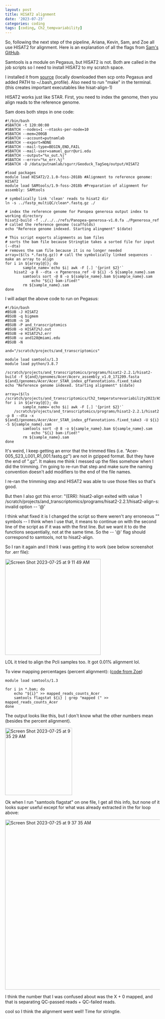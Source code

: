 ```yaml
---
layout: post
title: HISAT2 alignment
date: '2023-07-23'
categories: coding
tags: [coding, Ch2_tempvariability]
---
```


So, following the next step of the pipeline, Ariana, Kevin, Sam, and Zoe all use HISAT2 for alignment. Here is an explanation of all the flags from [Sam's GitHub](https://github.com/SamGurr/SamGurr.github.io/blob/master/_posts/2021-01-07-Geoduck-TagSeq-Pipeline.md#hisat2-alignment). 

Samtools is a module on Pegasus, but HISAT2 is not. Both are called in the job scripts so I need to install HISAT2 to my scratch space.

I installed it from [source](http://daehwankimlab.github.io/hisat2/download/#version-hisat2-221) (locally downloaded then scp onto Pegasus and added PATH to ~/.bash_profile). Also need to run "make" in the terminal. (this creates important executables like hisat-align-1)

HISAT2 works just like STAR. First, you need to index the genome, then you align reads to the reference genome.

Sam does both steps in one code:
```{bash}
#!/bin/bash
#SBATCH -t 120:00:00
#SBATCH --nodes=1 --ntasks-per-node=10
#SBATCH --mem=200GB
#SBATCH --account=putnamlab
#SBATCH --export=NONE
#SBATCH --mail-type=BEGIN,END,FAIL
#SBATCH --mail-user=samuel_gurr@uri.edu
#SBATCH --output="%x_out.%j"
#SBATCH --error="%x_err.%j"
#SBATCH -D /data/putnamlab/sgurr/Geoduck_TagSeq/output/HISAT2

#load packages
module load HISAT2/2.1.0-foss-2018b #Alignment to reference genome: HISAT2
module load SAMtools/1.9-foss-2018b #Preparation of alignment for assembly: SAMtools

# symbolically link 'clean' reads to hisat2 dir
ln -s ../fastp_multiQC/clean*.fastq.gz ./ 

# index the reference genome for Panopea generosa output index to working directory
hisat2-build -f ../../../refs/Panopea-generosa-v1.0.fa ./Pgenerosa_ref # called the reference genome (scaffolds)
echo "Referece genome indexed. Starting alingment" $(date)

# This script exports alignments as bam files
# sorts the bam file because Stringtie takes a sorted file for input (--dta)
# removes the sam file because it is no longer needed
array=($(ls *.fastq.gz)) # call the symbolically linked sequences - make an array to align
for i in ${array[@]}; do
        sample_name=`echo $i| awk -F [.] '{print $2}'`
	hisat2 -p 8 --dta -x Pgenerosa_ref -U ${i} -S ${sample_name}.sam
        samtools sort -@ 8 -o ${sample_name}.bam ${sample_name}.sam
    		echo "${i} bam-ified!"
        rm ${sample_name}.sam
done
```

I will adapt the above code to run on Pegasus:
```{bash}
#!/bin/bash
#BSUB -J HISAT2
#BSUB -q bigmem
#BSUB -n 16
#BSUB -P and_transcriptomics
#BSUB -o HISAT2%J.out
#BSUB -e HISAT2%J.err
#BSUB -u and128@miami.edu
#BSUB -N

and="/scratch/projects/and_transcriptomics"

module load samtools/1.3
module load python/3.8.7

/scratch/projects/and_transcriptomics/programs/hisat2-2.2.1/hisat2-build -f ${and}/genomes/Acer/Acerv_assembly_v1.0_171209.fasta ${and}/genomes/Acer/Acer_STAR_index_gffannotations.fixed_take3
echo "Reference genome indexed. Starting alignment" $(date)

array=($(ls /scratch/projects/and_transcriptomics/Ch2_temperaturevariability2023/AS_pipeline/trimmed/*.fastq.gz))
for i in ${array[@]}; do
        sample_name=`echo $i| awk -F [.] '{print $2}'`
	/scratch/projects/and_transcriptomics/programs/hisat2-2.2.1/hisat2 -p 8 --dta -x ${and}/genomes/Acer/Acer_STAR_index_gffannotations.fixed_take3 -U ${i} -S ${sample_name}.sam
        samtools sort -@ 8 -o ${sample_name}.bam ${sample_name}.sam
    		echo "${i} bam-ified!"
        rm ${sample_name}.sam
done
```

It's weird, I keep getting an error that the trimmed files (i.e. "Acer-005_S23_L001_R1_001.fastq.gz") are not in gzipped format. But they have the end of ".gz". It makes me think I messed up the files somehow when I did the trimming. I'm going to re-run that step and make sure the naming convention doesn't add modifiers to the end of the file names.

I re-ran the trimming step and HISAT2 was able to use those files so that's good.

But then I also got this error: "(ERR): hisat2-align exited with value 1
/scratch/projects/and_transcriptomics/programs/hisat2-2.2.1/hisat2-align-s: invalid option -- '@'

I think what fixed it is I changed the script so there weren't any erroneous "\" symbols -- I think when I use that, it means to continue on with the second line of the script as if it was with the first line. But we want it to do the functions sequentially, not at the same time. So the -- '@' flag should correspond to samtools, not to hisat2-align. 

So I ran it again and I think I was getting it to work (see below screenshot for .err file):

<img width="311" alt="Screen Shot 2023-07-25 at 9 11 49 AM" src="https://github.com/ademerlis/ademerlis.github.io/assets/56000927/55af7ccc-c3d2-4221-96dc-67ab6fd44c2e">

LOL it tried to align the Pcli samples too. It got 0.01% alignment lol. 

To view mapping percentages (percent alignment): ([code from Zoe](https://github.com/imkristenbrown/Heron-Pdam-gene-expression/blob/master/BioInf/ZD_Heron-Pdam-gene-expression.md))

```{bash}
module load samtools/1.3

for i in *.bam; do
    echo "${i}" >> mapped_reads_counts_Acer
    samtools flagstat ${i} | grep "mapped (" >> mapped_reads_counts_Acer
done
```

The output looks like this, but I don't know what the other numbers mean (besides the percent alignment).

<img width="218" alt="Screen Shot 2023-07-25 at 9 35 29 AM" src="https://github.com/ademerlis/ademerlis.github.io/assets/56000927/06ec87c2-e808-41b1-adfa-0fbecd0c9929">

Ok when I run "samtools flagstat" on one file, I get all this info, but none of it looks super useful except for what was already extracted in the for loop above:

<img width="551" alt="Screen Shot 2023-07-25 at 9 37 35 AM" src="https://github.com/ademerlis/ademerlis.github.io/assets/56000927/f69d4ae4-d7a6-47c9-ab6e-bed58c4895c4">

I think the number that I was confused about was the X + 0 mapped, and that is separating QC-passed reads + QC-failed reads. 

cool so I think the alignment went well! Time for stringtie.

